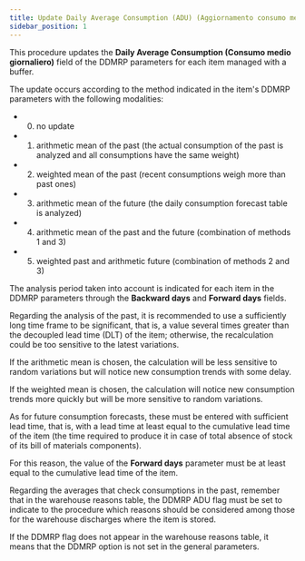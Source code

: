 ```yaml
---
title: Update Daily Average Consumption (ADU) (Aggiornamento consumo medio giornaliero (ADU))
sidebar_position: 1
---
```

This procedure updates the **Daily Average Consumption (Consumo medio giornaliero)** field of the DDMRP parameters for each item managed with a buffer.

The update occurs according to the method indicated in the item's DDMRP parameters with the following modalities:


  - 0) no update
  - 1) arithmetic mean of the past (the actual consumption of the past is analyzed and all consumptions have the same weight)
  - 2) weighted mean of the past (recent consumptions weigh more than past ones)
  - 3) arithmetic mean of the future (the daily consumption forecast table is analyzed)
  - 4) arithmetic mean of the past and the future (combination of methods 1 and 3)
  - 5) weighted past and arithmetic future (combination of methods 2 and 3)

The analysis period taken into account is indicated for each item in the DDMRP parameters through the **Backward days** and **Forward days** fields.

Regarding the analysis of the past, it is recommended to use a sufficiently long time frame to be significant, that is, a value several times greater than the decoupled lead time (DLT) of the item; otherwise, the recalculation could be too sensitive to the latest variations.

If the arithmetic mean is chosen, the calculation will be less sensitive to random variations but will notice new consumption trends with some delay.

If the weighted mean is chosen, the calculation will notice new consumption trends more quickly but will be more sensitive to random variations.

As for future consumption forecasts, these must be entered with sufficient lead time, that is, with a lead time at least equal to the cumulative lead time of the item (the time required to produce it in case of total absence of stock of its bill of materials components).

For this reason, the value of the **Forward days** parameter must be at least equal to the cumulative lead time of the item.

Regarding the averages that check consumptions in the past, remember that in the warehouse reasons table, the DDMRP ADU flag must be set to indicate to the procedure which reasons should be considered among those for the warehouse discharges where the item is stored.

If the DDMRP flag does not appear in the warehouse reasons table, it means that the DDMRP option is not set in the general parameters.